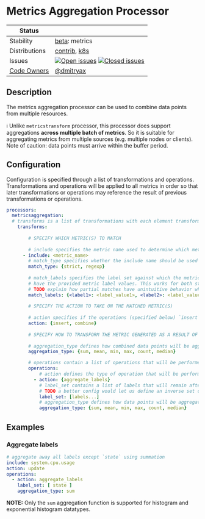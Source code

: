 # Metrics Aggregation Processor

<!-- status autogenerated section -->
| Status        |           |
| ------------- |-----------|
| Stability     | [beta]: metrics   |
| Distributions | [contrib], [k8s] |
| Issues        | [![Open issues](https://img.shields.io/github/issues-search/open-telemetry/opentelemetry-collector-contrib?query=is%3Aissue%20is%3Aopen%20label%3Aprocessor%2Fmetricsaggregation%20&label=open&color=orange&logo=opentelemetry)](https://github.com/open-telemetry/opentelemetry-collector-contrib/issues?q=is%3Aopen+is%3Aissue+label%3Aprocessor%2Fmetricsaggregation) [![Closed issues](https://img.shields.io/github/issues-search/open-telemetry/opentelemetry-collector-contrib?query=is%3Aissue%20is%3Aclosed%20label%3Aprocessor%2Fmetricsaggregation%20&label=closed&color=blue&logo=opentelemetry)](https://github.com/open-telemetry/opentelemetry-collector-contrib/issues?q=is%3Aclosed+is%3Aissue+label%3Aprocessor%2Fmetricsaggregation) |
| [Code Owners](https://github.com/open-telemetry/opentelemetry-collector-contrib/blob/main/CONTRIBUTING.md#becoming-a-code-owner)    | [@dmitryax](https://www.github.com/dmitryax) |

[beta]: https://github.com/open-telemetry/opentelemetry-collector/blob/main/docs/component-stability.md#beta
[contrib]: https://github.com/open-telemetry/opentelemetry-collector-releases/tree/main/distributions/otelcol-contrib
[k8s]: https://github.com/open-telemetry/opentelemetry-collector-releases/tree/main/distributions/otelcol-k8s
<!-- end autogenerated section -->

## Description

The metrics aggregation processor can be used to combine data points from multiple resources.

:information_source: Unlike `metricstransform` processor, this processor does 
support aggregations **across multiple batch of metrics**. So it is suitable for aggregating metrics from multiple 
sources (e.g. multiple nodes or clients).  Note of caution: data points must arrive within the buffer period.

## Configuration

Configuration is specified through a list of transformations and operations.
Transformations and operations will be applied to all metrics in order so that
later transformations or operations may reference the result of previous
transformations or operations.

```yaml
processors:
  metricsaggregation:
  # transforms is a list of transformations with each element transforming a metric selected by metric name
    transforms:
    
        # SPECIFY WHICH METRIC(S) TO MATCH
        
        # include specifies the metric name used to determine which metric(s) to operate on
      - include: <metric_name>
        # match_type specifies whether the include name should be used as a strict match or regexp match, default = strict
        match_type: {strict, regexp}
    
        # match_labels specifies the label set against which the metric filter will work. If match_labels are specified, transforms will only be applied to those metrics which 
        # have the provided metric label values. This works for both strict and regexp match_type.
        # TODO explain how partial matches have unintuitive behavior when using action: combine
        match_labels: {<label1>: <label_value1>, <label2>: <label_value2>}
        
        # SPECIFY THE ACTION TO TAKE ON THE MATCHED METRIC(S)
        
        # action specifies if the operations (specified below) `insert` aggregates and let raw metrics to pass-thru, or, whether source metrics should be filtered out
        action: {insert, combine}
        
        # SPECIFY HOW TO TRANSFORM THE METRIC GENERATED AS A RESULT OF APPLYING THE ABOVE ACTION
        
        # aggregation_type defines how combined data points will be aggregated; if action is combine, aggregation_type is required
        aggregation_type: {sum, mean, min, max, count, median}

        # operations contain a list of operations that will be performed on the resulting metric(s)
        operations:
            # action defines the type of operation that will be performed, see examples below for more details
          - action: {aggregate_labels}
            # label_set contains a list of labels that will remain after aggregation; if action is aggregate_labels, label_set is required
            # TODO a better config would let us define an inverse set of labels to drop, rather than keep
            label_set: [labels...]
            # aggregation_type defines how data points will be aggregated; if action is aggregate_labels or aggregate_label_values, aggregation_type is required
            aggregation_type: {sum, mean, min, max, count, median}
```

## Examples

### Aggregate labels
```yaml
# aggregate away all labels except `state` using summation
include: system.cpu.usage
action: update
operations:
  - action: aggregate_labels
    label_set: [ state ]
    aggregation_type: sum
```

**NOTE:** Only the `sum` aggregation function is supported for histogram and exponential histogram datatypes.
